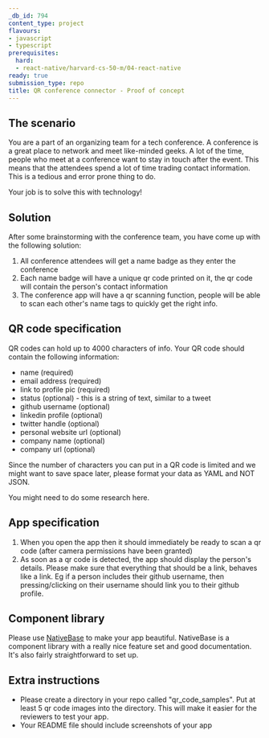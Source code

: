 ```yaml
---
_db_id: 794
content_type: project
flavours:
- javascript
- typescript
prerequisites:
  hard:
  - react-native/harvard-cs-50-m/04-react-native
ready: true
submission_type: repo
title: QR conference connector - Proof of concept
---
```


## The scenario 

You are a part of an organizing team for a tech conference. A conference is a great place to network and meet like-minded geeks. A lot of the time, people who meet at a conference want to stay in touch after the event. This means that the attendees spend a lot of time trading contact information. This is a tedious and error prone thing to do. 

Your job is to solve this with technology!

## Solution

After some brainstorming with the conference team, you have come up with the following solution:

1. All conference attendees will get a name badge as they enter the conference
2. Each name badge will have a unique qr code printed on it, the qr code will contain the person's contact information
3. The conference app will have a qr scanning function, people will be able to scan each other's name tags to quickly get the right info.

## QR code specification 

QR codes can hold up to 4000 characters of info. Your QR code should contain the following information:

- name (required)
- email address (required)
- link to profile pic (required)
- status (optional) - this is a string of text, similar to a tweet
- github username (optional)
- linkedin profile (optional)
- twitter handle (optional)
- personal website url (optional)
- company name (optional) 
- company url (optional) 

Since the number of characters you can put in a QR code is limited and we might want to save space later, please format your data as YAML and NOT JSON.

You might need to do some research here.

## App specification

1. When you open the app then it should immediately be ready to scan a qr code (after camera permissions have been granted)
2. As soon as a qr code is detected, the app should display the person's details. Please make sure that everything that should be a link, behaves like a link. Eg if a person includes their github username, then pressing/clicking on their username should link you to their github profile.

## Component library

Please use [NativeBase](https://nativebase.io/) to make your app beautiful. NativeBase is a component library with a really nice feature set and good documentation. It's also fairly straightforward to set up. 

## Extra instructions

- Please create a directory in your repo called "qr_code_samples". Put at least 5 qr code images into the directory. This will make it easier for the reviewers to test your app.
- Your README file should include screenshots of your app